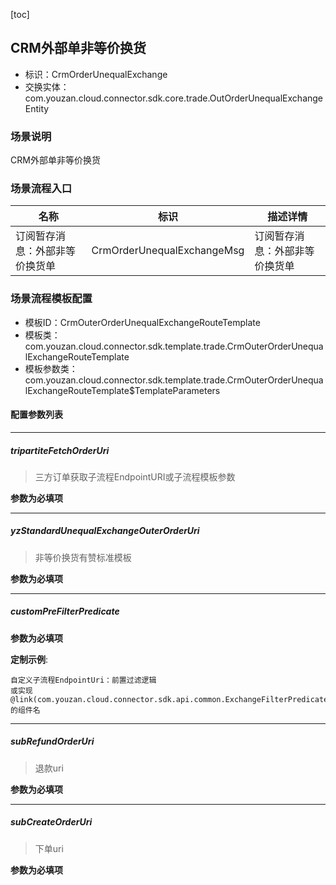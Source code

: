 [toc]

## CRM外部单非等价换货
- 标识：CrmOrderUnequalExchange
- 交换实体：com.youzan.cloud.connector.sdk.core.trade.OutOrderUnequalExchangeEntity
### 场景说明
CRM外部单非等价换货
### 场景流程入口

名称 | 标识 | 描述详情
---|---|---
订阅暂存消息：外部非等价换货单 | CrmOrderUnequalExchangeMsg | 订阅暂存消息：外部非等价换货单

### 场景流程模板配置
- 模板ID：CrmOuterOrderUnequalExchangeRouteTemplate
- 模板类：com.youzan.cloud.connector.sdk.template.trade.CrmOuterOrderUnequalExchangeRouteTemplate
- 模板参数类：com.youzan.cloud.connector.sdk.template.trade.CrmOuterOrderUnequalExchangeRouteTemplate$TemplateParameters

#### 配置参数列表

---
##### tripartiteFetchOrderUri
> 三方订单获取子流程EndpointURI或子流程模板参数

**参数为必填项**

---
##### yzStandardUnequalExchangeOuterOrderUri
> 非等价换货有赞标准模板

**参数为必填项**

---
##### customPreFilterPredicate
> 

**参数为必填项**


**定制示例**:
```
自定义子流程EndpointUri：前置过滤逻辑
或实现@link(com.youzan.cloud.connector.sdk.api.common.ExchangeFilterPredicate)的组件名
```
---
##### subRefundOrderUri
> 退款uri

**参数为必填项**

---
##### subCreateOrderUri
> 下单uri

**参数为必填项**


